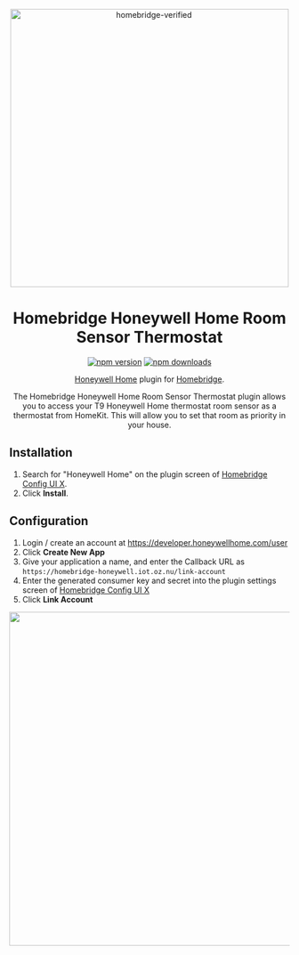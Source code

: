 <span align="center">

<a href="https://github.com/homebridge/verified/blob/master/verified-plugins.json"><img alt="homebridge-verified" src="https://raw.githubusercontent.com/donavanbecker/homebridge-honeywell-home/master/honeywell/Homebridge_x_Honeywell.svg?sanitize=true" width="500px"></a>

# Homebridge Honeywell Home Room Sensor Thermostat

<a href="https://www.npmjs.com/package/homebridge-honeywell-home-roomsensor-thermostat"><img title="npm version" src="https://badgen.net/npm/v/homebridge-honeywell-home-roomsensor-thermostat" ></a>
<a href="https://www.npmjs.com/package/homebridge-honeywell-home-roomsensor-thermostat"><img title="npm downloads" src="https://badgen.net/npm/dt/homebridge-honeywell-home-roomsensor-thermostat" ></a>

<p><a href="https://honeywellhome.com">Honeywell Home</a> plugin for 
  <a href="https://homebridge.io">Homebridge</a>. 
  
  The Homebridge Honeywell Home Room Sensor Thermostat plugin allows you to access your T9 Honeywell Home thermostat room sensor as a thermostat from HomeKit. This will allow you to set that room as priority in your house.
</p>

</span>

## Installation

1. Search for "Honeywell Home" on the plugin screen of [Homebridge Config UI X](https://github.com/oznu/homebridge-config-ui-x).
2. Click **Install**.

## Configuration

1. Login / create an account at https://developer.honeywellhome.com/user
2. Click **Create New App**
3. Give your application a name, and enter the Callback URL as `https://homebridge-honeywell.iot.oz.nu/link-account`
4. Enter the generated consumer key and secret into the plugin settings screen of [Homebridge Config UI X](https://github.com/oznu/homebridge-config-ui-x)
5. Click **Link Account**

<p align="center">

<img src="https://user-images.githubusercontent.com/3979615/88920827-d5b97680-d2b0-11ea-9002-15209eebd995.png" width="600px">

</p>
